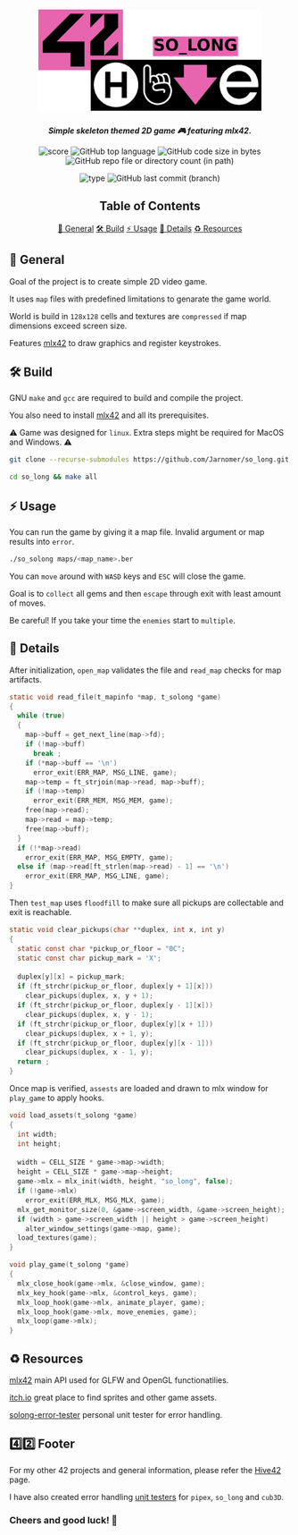 <h1 align="center">
  <img src="assets/so_long.png" alt="so_long" width="400">
</h1>

<p align="center">
	<b><i>Simple skeleton themed 2D game 🎮 featuring mlx42.</i></b><br>
</p>

<p align="center">
  <img src="https://img.shields.io/badge/Score-125%2F100-lightgreen?style=for-the-badge" alt="score">
  <img src="https://img.shields.io/github/languages/top/Jarnomer/so_long?style=for-the-badge&logo=c&label=%20&labelColor=gray&color=lightblue" alt="GitHub top language">
	<img src="https://img.shields.io/github/languages/code-size/Jarnomer/so_long?style=for-the-badge&color=lightyellow" alt="GitHub code size in bytes">
  <img src="https://img.shields.io/github/directory-file-count/Jarnomer/so_long/sources?style=for-the-badge&label=sources&color=pink" alt="GitHub repo file or directory count (in path)">
</p>

<p align="center">
    <img src="https://img.shields.io/badge/Type-Solo-violet?style=for-the-badge" alt="type">
  <img src="https://img.shields.io/github/last-commit/Jarnomer/so_long/main?style=for-the-badge&color=red" alt="GitHub last commit (branch)">
</p>

<div align="center">

## Table of Contents

[📝 General](#-general)
[🛠️ Build](#️-build)
[⚡ Usage](#-usage)
[🚀 Details](#-details)
[♻️ Resources](#️-resources)

</div>

## 📝 General

Goal of the project is to create simple 2D video game.

It uses `map` files with predefined limitations to genarate the game world.

World is build in `128x128` cells and textures are `compressed` if map dimensions exceed screen size.

Features [mlx42](https://github.com/codam-coding-college/MLX42) to draw graphics and register keystrokes.

## 🛠️ Build

GNU `make` and `gcc` are required to build and compile the project.

You also need to install [mlx42](https://github.com/codam-coding-college/MLX42) and all its prerequisites.

⚠️ Game was designed for `linux`. Extra steps might be required for MacOS and Windows. ⚠️

```bash
git clone --recurse-submodules https://github.com/Jarnomer/so_long.git so_long
```

```bash
cd so_long && make all
```

## ⚡ Usage

You can run the game by giving it a map file. Invalid argument or map results into `error`.

```bash
./so_solong maps/<map_name>.ber
```

You can `move` around with `WASD` keys and `ESC` will close the game.

Goal is to `collect` all gems and then `escape` through exit with least amount of moves.

Be careful! If you take your time the `enemies` start to `multiple`.

## 🚀 Details

After initialization, `open_map` validates the file and `read_map` checks for map artifacts.

```c
static void read_file(t_mapinfo *map, t_solong *game)
{
  while (true)
  {
    map->buff = get_next_line(map->fd);
    if (!map->buff)
      break ;
    if (*map->buff == '\n')
      error_exit(ERR_MAP, MSG_LINE, game);
    map->temp = ft_strjoin(map->read, map->buff);
    if (!map->temp)
      error_exit(ERR_MEM, MSG_MEM, game);
    free(map->read);
    map->read = map->temp;
    free(map->buff);
  }
  if (!*map->read)
    error_exit(ERR_MAP, MSG_EMPTY, game);
  else if (map->read[ft_strlen(map->read) - 1] == '\n')
    error_exit(ERR_MAP, MSG_LINE, game);
}
```

Then `test_map` uses `floodfill` to make sure all pickups are collectable and exit is reachable.

```c
static void clear_pickups(char **duplex, int x, int y)
{
  static const char *pickup_or_floor = "0C";
  static const char pickup_mark = 'X';

  duplex[y][x] = pickup_mark;
  if (ft_strchr(pickup_or_floor, duplex[y + 1][x]))
    clear_pickups(duplex, x, y + 1);
  if (ft_strchr(pickup_or_floor, duplex[y - 1][x]))
    clear_pickups(duplex, x, y - 1);
  if (ft_strchr(pickup_or_floor, duplex[y][x + 1]))
    clear_pickups(duplex, x + 1, y);
  if (ft_strchr(pickup_or_floor, duplex[y][x - 1]))
    clear_pickups(duplex, x - 1, y);
  return ;
}
```

Once map is verified, `assests` are loaded and drawn to mlx window for `play_game` to apply hooks.

```c
void load_assets(t_solong *game)
{
  int width;
  int height;

  width = CELL_SIZE * game->map->width;
  height = CELL_SIZE * game->map->height;
  game->mlx = mlx_init(width, height, "so_long", false);
  if (!game->mlx)
    error_exit(ERR_MLX, MSG_MLX, game);
  mlx_get_monitor_size(0, &game->screen_width, &game->screen_height);
  if (width > game->screen_width || height > game->screen_height)
    alter_window_settings(game->map, game);
  load_textures(game);
}
```

```c
void play_game(t_solong *game)
{
  mlx_close_hook(game->mlx, &close_window, game);
  mlx_key_hook(game->mlx, &control_keys, game);
  mlx_loop_hook(game->mlx, animate_player, game);
  mlx_loop_hook(game->mlx, move_enemies, game);
  mlx_loop(game->mlx);
}
```

## ♻️ Resources

[mlx42](https://github.com/codam-coding-college/MLX42) main API used for GLFW and OpenGL functionatilies.

[itch.io](https://itch.io/game-assets/free/tag-sprites) great place to find sprites and other game assets.

[solong-error-tester](https://github.com/Jarnomer/solong-error-tester) personal unit tester for error handling.

## 4️⃣2️⃣ Footer

For my other 42 projects and general information, please refer the [Hive42](https://github.com/Jarnomer/Hive42) page.

I have also created error handling [unit testers](https://github.com/Jarnomer/42Testers) for `pipex`, `so_long` and `cub3D`.

### Cheers and good luck! 🥳
